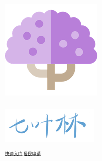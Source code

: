 ![Blue Jacaranda](img/icon-small.png)
# ![七叶林](./img/logo_text.png)

[快速入门](post/getting-start.md)
[居民申请](https://jq.qq.com/?_wv=1027&k=5PI4XcH)

